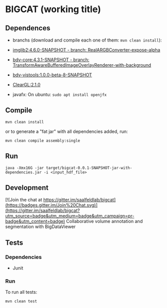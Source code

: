 # BIGCAT (working title)

## Dependences

* branchs (download and compile each one of them: `mvn clean install`):
- [imglib2:4.6.0-SNAPSHOT - branch: RealARGBConverter-expose-alpha]( https://github.com/hanslovsky/imglib2/tree/RealARGBConverter-expose-alpha)

- [bdv-core:4.3.1-SNAPSHOT - branch: TransformAwareBufferedImageOverlayRenderer-with-background](https://github.com/hanslovsky/bigdataviewer-core/tree/TransformAwareBufferedImageOverlayRenderer-with-background)

- [bdv-vistools:1.0.0-beta-8-SNAPSHOT](https://github.com/bigdataviewer/bigdataviewer-vistools.git)

* [ClearGL:2.1.0](https://github.com/ClearVolume/ClearGL.git)

* javafx:
On ubuntu: `sudo apt install openjfx`

## Compile


```shell
mvn clean install
```

or to generate a "fat jar" with all dependencies added, run:

```shell
mvn clean compile assembly:single
```

## Run

```shell
java -Xmx16G -jar target/bigcat-0.0.1-SNAPSHOT-jar-with-dependencies.jar -i <input_hdf_file>
```

## Development

[![Join the chat at https://gitter.im/saalfeldlab/bigcat](https://badges.gitter.im/Join%20Chat.svg)](https://gitter.im/saalfeldlab/bigcat?utm_source=badge&utm_medium=badge&utm_campaign=pr-badge&utm_content=badge)
Collaborative volume annotation and segmentation with BigDataViewer

## Tests

### Dependencies
* Junit

### Run

To run all tests:
```
mvn clean test
```

